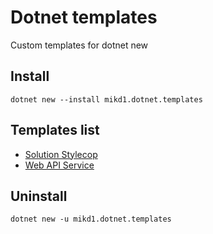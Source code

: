 # Dotnet templates

Custom templates for dotnet new

## Install

```
dotnet new --install mikd1.dotnet.templates
```

## Templates list

* [Solution Stylecop](templates/SlnStylecop/README.md)
* [Web API Service](templates/SlnStylecop/README.md)

## Uninstall

```
dotnet new -u mikd1.dotnet.templates
```
